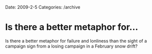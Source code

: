 Date: 2009-2-5
Categories: /archive

# Is there a better metaphor for...

Is there a better metaphor for failure and lonliness than the sight of a campaign sign from a losing campaign in a February snow drift?
